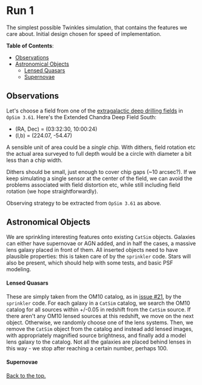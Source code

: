 # <a name="Run1"></a> Run 1

The simplest possible Twinkles simulation, that contains the features we care about. 
Initial design chosen for speed of implementation.

**Table of Contents**:
* [Observations](#Observations)
* [Astronomical Objects](#AstronomicalObjects)
  * [Lensed Quasars](#LensedQuasars)
  * [Supernovae](#Supernovae)

## <a name="Observations"></a> Observations

Let's choose a field from one of the [extragalactic deep drilling fields](http://www.lsst.org/News/enews/deep-drilling-201202.html) in `OpSim 3.61`. Here's the
Extended Chandra Deep Field South:

* (RA, Dec) = (03:32:30, 10:00:24)
* (l,b) = (224.07, -54.47)

A sensible unit of area could be a *single chip.* With dithers, field rotation etc the actual area surveyed to full depth would be a circle with diameter a bit less than a chip width. 

Dithers should be small, just enough to cover chip gaps (~10 arcsec?). If we keep simulating a single sensor at the center of the field, we can avoid the problems associated with field distortion etc, while still including field rotation (we hope straightforwardly). 

Observing strategy to be extracted from `OpSim 3.61` as above. 

## <a name="AstronomicalObjects"></a> Astronomical Objects

We are sprinkling interesting features onto existing `CatSim` objects. Galaxies can either have supernovae or AGN added, and in half the cases, a massive lens galaxy placed in front of them. All inserted objects need to have plausible properties: this is taken care of by the `sprinkler` code. Stars will also be present, which should help with some tests, and basic PSF modeling.

#### <a name="Lensed Quasars"></a> Lensed Quasars

These are simply taken from the OM10 catalog, as in [issue #21](https://github.com/DarkEnergyScienceCollaboration/Twinkles/issues/21), by the `sprinkler` code. For each galaxy in a `CatSim` catalog, we search the OM10 catalog for all sources within +/-0.05 in redshift from the `CatSim` source. If there aren't any OM10 lensed sources at this redshift, we move on the next object. Otherwise, we randomly choose one of the lens systems. Then, we remove the `CatSim` object from the catalog and instead add lensed images, with appropriately magnified source brightness, and finally add a model lens galaxy to the catalog. Not all the galaxies are placed behind lenses in this way - we stop after reaching a certain number, perhaps 100.


#### <a name="Supernovae"></a> Supernovae


[Back to the top.](#Run1)
